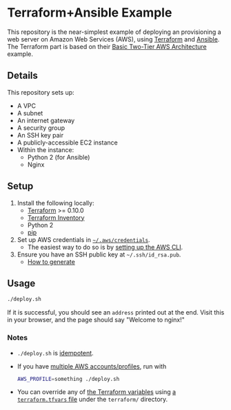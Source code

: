 # Terraform+Ansible Example

This repository is the near-simplest example of deploying an provisioning a web server on Amazon Web Services (AWS), using [Terraform](https://www.terraform.io/) and [Ansible](http://docs.ansible.com/ansible/). The Terraform part is based on their [Basic Two-Tier AWS Architecture](https://www.terraform.io/intro/examples/aws.html) example.

## Details

This repository sets up:

* A VPC
* A subnet
* An internet gateway
* A security group
* An SSH key pair
* A publicly-accessible EC2 instance
* Within the instance:
   * Python 2 (for Ansible)
   * Nginx

## Setup

1. Install the following locally:
    * [Terraform](https://www.terraform.io/) >= 0.10.0
    * [Terraform Inventory](https://github.com/adammck/terraform-inventory)
    * Python 2
    * [pip](https://pip.pypa.io/en/stable/installing/)
1. Set up AWS credentials in [`~/.aws/credentials`](http://docs.aws.amazon.com/cli/latest/userguide/cli-chap-getting-started.html#cli-config-files).
    * The easiest way to do so is by [setting up the AWS CLI](http://docs.aws.amazon.com/cli/latest/userguide/cli-chap-getting-set-up.html).
1. Ensure you have an SSH public key at `~/.ssh/id_rsa.pub`.
    * [How to generate](https://help.github.com/articles/generating-a-new-ssh-key-and-adding-it-to-the-ssh-agent/)

## Usage

```sh
./deploy.sh
```

If it is successful, you should see an `address` printed out at the end. Visit this in your browser, and the page should say "Welcome to nginx!"

### Notes

* `./deploy.sh` is [idempotent](http://stackoverflow.com/questions/1077412/what-is-an-idempotent-operation).
* If you have [multiple AWS accounts/profiles](http://docs.aws.amazon.com/cli/latest/userguide/cli-chap-getting-started.html#cli-multiple-profiles), run with

    ```sh
    AWS_PROFILE=something ./deploy.sh
    ```

* You can override any of [the Terraform variables](terraform/vars.tf) using [a `terraform.tfvars` file](https://www.terraform.io/docs/configuration/variables.html#variable-files) under the `terraform/` directory.
